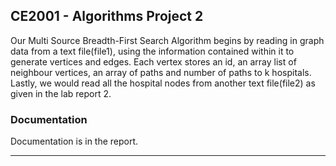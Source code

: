 ## CE2001 - Algorithms Project 2 
Our Multi Source Breadth-First Search Algorithm begins by reading in graph data from a text file(file1), using the information contained within it to generate vertices and edges. 
Each vertex stores an id, an array list of neighbour vertices, an array of paths and number of paths to k hospitals. 
Lastly, we would read all the hospital nodes from another text file(file2) as given in the lab report 2.

### Documentation
Documentation is in the report.


****
